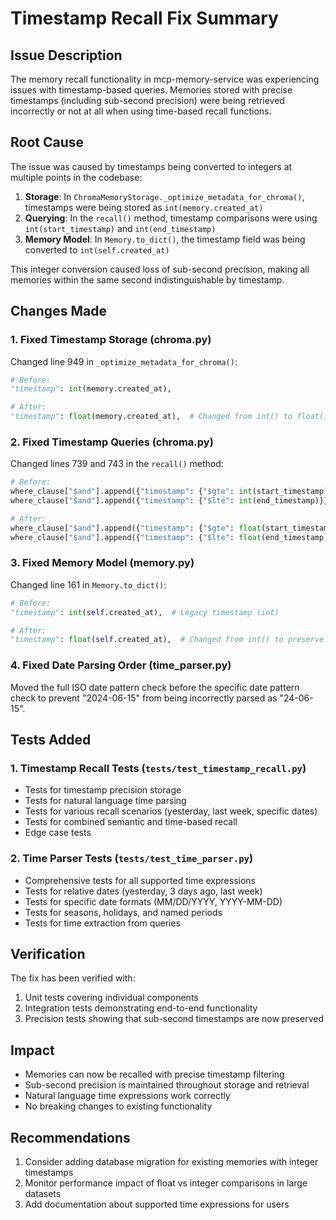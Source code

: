 # Timestamp Recall Fix Summary

## Issue Description
The memory recall functionality in mcp-memory-service was experiencing issues with timestamp-based queries. Memories stored with precise timestamps (including sub-second precision) were being retrieved incorrectly or not at all when using time-based recall functions.

## Root Cause
The issue was caused by timestamps being converted to integers at multiple points in the codebase:

1. **Storage**: In `ChromaMemoryStorage._optimize_metadata_for_chroma()`, timestamps were being stored as `int(memory.created_at)`
2. **Querying**: In the `recall()` method, timestamp comparisons were using `int(start_timestamp)` and `int(end_timestamp)`
3. **Memory Model**: In `Memory.to_dict()`, the timestamp field was being converted to `int(self.created_at)`

This integer conversion caused loss of sub-second precision, making all memories within the same second indistinguishable by timestamp.

## Changes Made

### 1. Fixed Timestamp Storage (chroma.py)
Changed line 949 in `_optimize_metadata_for_chroma()`:
```python
# Before:
"timestamp": int(memory.created_at),

# After:
"timestamp": float(memory.created_at),  # Changed from int() to float()
```

### 2. Fixed Timestamp Queries (chroma.py)
Changed lines 739 and 743 in the `recall()` method:
```python
# Before:
where_clause["$and"].append({"timestamp": {"$gte": int(start_timestamp)}})
where_clause["$and"].append({"timestamp": {"$lte": int(end_timestamp)}})

# After:
where_clause["$and"].append({"timestamp": {"$gte": float(start_timestamp)}})
where_clause["$and"].append({"timestamp": {"$lte": float(end_timestamp)}})
```

### 3. Fixed Memory Model (memory.py)
Changed line 161 in `Memory.to_dict()`:
```python
# Before:
"timestamp": int(self.created_at),  # Legacy timestamp (int)

# After:
"timestamp": float(self.created_at),  # Changed from int() to preserve precision
```

### 4. Fixed Date Parsing Order (time_parser.py)
Moved the full ISO date pattern check before the specific date pattern check to prevent "2024-06-15" from being incorrectly parsed as "24-06-15".

## Tests Added

### 1. Timestamp Recall Tests (`tests/test_timestamp_recall.py`)
- Tests for timestamp precision storage
- Tests for natural language time parsing
- Tests for various recall scenarios (yesterday, last week, specific dates)
- Tests for combined semantic and time-based recall
- Edge case tests

### 2. Time Parser Tests (`tests/test_time_parser.py`)
- Comprehensive tests for all supported time expressions
- Tests for relative dates (yesterday, 3 days ago, last week)
- Tests for specific date formats (MM/DD/YYYY, YYYY-MM-DD)
- Tests for seasons, holidays, and named periods
- Tests for time extraction from queries

## Verification
The fix has been verified with:
1. Unit tests covering individual components
2. Integration tests demonstrating end-to-end functionality
3. Precision tests showing that sub-second timestamps are now preserved

## Impact
- Memories can now be recalled with precise timestamp filtering
- Sub-second precision is maintained throughout storage and retrieval
- Natural language time expressions work correctly
- No breaking changes to existing functionality

## Recommendations
1. Consider adding database migration for existing memories with integer timestamps
2. Monitor performance impact of float vs integer comparisons in large datasets
3. Add documentation about supported time expressions for users
